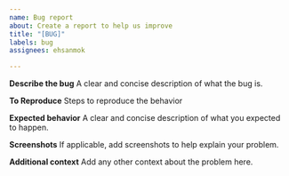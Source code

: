 ```yaml
---
name: Bug report
about: Create a report to help us improve
title: "[BUG]"
labels: bug
assignees: ehsanmok

---
```


**Describe the bug**
A clear and concise description of what the bug is.

**To Reproduce**
Steps to reproduce the behavior

**Expected behavior**
A clear and concise description of what you expected to happen.

**Screenshots**
If applicable, add screenshots to help explain your problem.

**Additional context**
Add any other context about the problem here.
